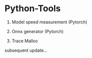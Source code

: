 # Python-Tools


1. Model speed measurement (Pytorch) 

2. Onnx generator (Pytorch)

3. Trace Malloc







subsequent update...

